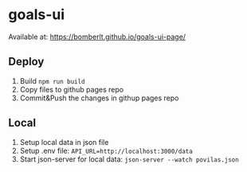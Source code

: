 # goals-ui


Available at: https://bomberlt.github.io/goals-ui-page/

## Deploy

1. Build `npm run build`
2. Copy files to github pages repo
3. Commit&Push the changes in githup pages repo

## Local

1. Setup local data in json file
2. Setup .env file: `API_URL=http://localhost:3000/data`
3. Start json-server for local data: `json-server --watch povilas.json`

